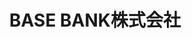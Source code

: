 ---
key: basebank
title: BASE BANK株式会社
category: silver
order: 2
logo: /images/partners/basebank.png
lang: ja
---